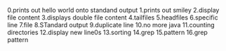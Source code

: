 0.prints out hello world onto standand output
1.prints out smiley
2.display file content
3.displays double file content
4.tailfiles
5.headfiles
6.specific line
7.file
8.STandard output
9.duplicate line
10.no more java
11.counting directories
12.display new line0s
13.sorting
14.grep
15.pattern
16.grep pattern

